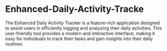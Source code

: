 # Enhanced-Daily-Activity-Tracke
The Enhanced Daily Activity Tracker is a feature-rich application designed to assist users in efficiently logging and analyzing their daily activities. This user-friendly tool provides a modern and interactive interface, making it easy for individuals to track their tasks and gain insights into their daily routines.
